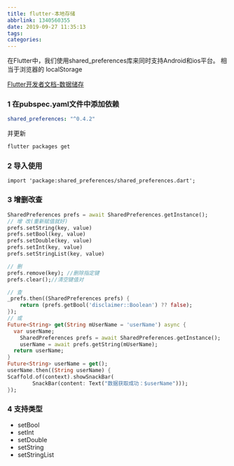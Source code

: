 ```yaml
---
title: flutter-本地存储
abbrlink: 1340560355
date: 2019-09-27 11:35:13
tags:
categories:
---
```


在Flutter中，我们使用shared_preferences库来同时支持Android和ios平台。
相当于浏览器的 localStorage

<!-- more -->

[Flutter开发者文档-数据储存](http://flutter.link/2018/04/13/Flutter%E4%B8%AD%E7%9A%84%E6%9C%AC%E5%9C%B0%E5%AD%98%E5%82%A8/)

### 1 在pubspec.yaml文件中添加依赖
```yaml
shared_preferences: "^0.4.2"
```
并更新
```bash
flutter packages get
```

### 2 导入使用

```datr
import 'package:shared_preferences/shared_preferences.dart';

```
### 3 增删改查
```dart
SharedPreferences prefs = await SharedPreferences.getInstance();
// 增 改(重新赋值就好)
prefs.setString(key, value)
prefs.setBool(key, value)
prefs.setDouble(key, value)
prefs.setInt(key, value)
prefs.setStringList(key, value)

// 删
prefs.remove(key); //删除指定键
prefs.clear();//清空键值对

// 查
_prefs.then((SharedPreferences prefs) {
    return (prefs.getBool('disclaimer::Boolean') ?? false);
});
// 或
Future<String> get(String mUserName = 'userName') async {
  var userName;
    SharedPreferences prefs = await SharedPreferences.getInstance();
    userName = await prefs.getString(mUserName);
  return userName;
}
Future<String> userName = get();
userName.then((String userName) {
Scaffold.of(context).showSnackBar(
        SnackBar(content: Text("数据获取成功：$userName")));
});
```

### 4 支持类型
* setBool
* setInt
* setDouble
* setString
* setStringList



